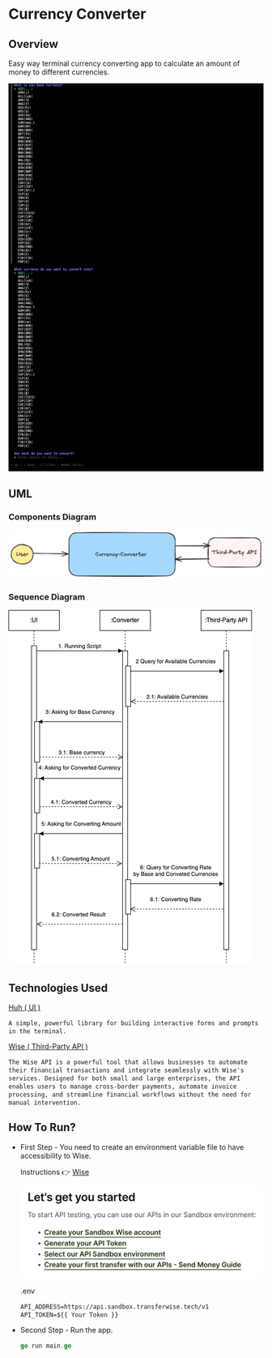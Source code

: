 # Currency Converter

## Overview
Easy way terminal currency converting app to calculate an amount of money to different currencies.

![alt text](<Pasted Graphic 11.png>)


## UML
### Components Diagram
![components](./asset/components.png)

### Sequence Diagram
![sequence](./asset/currency_converter_secquence.png)

## Technologies Used
[Huh ( UI )](https://github.com/charmbracelet/huh)

    A simple, powerful library for building interactive forms and prompts in the terminal.

[Wise ( Third-Party API )](https://docs.wise.com/api-docs)
   
    The Wise API is a powerful tool that allows businesses to automate their financial transactions and integrate seamlessly with Wise's services. Designed for both small and large enterprises, the API enables users to manage cross-border payments, automate invoice processing, and streamline financial workflows without the need for manual intervention.

## How To Run?

- First Step - You need to create an environment variable file to have accessibility to Wise.

   Instructions 👉 [Wise](https://docs.wise.com/api-docs)

    ![alt text](./asset/wise_instructions.png)

    .env
    ```
    API_ADDRESS=https://api.sandbox.transferwise.tech/v1
    API_TOKEN=${{ Your Token }}
    ```

- Second Step - Run the app.

    ```go
    go run main.go
    ```
